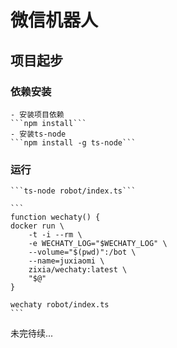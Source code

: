 # 微信机器人

## 项目起步

### 依赖安装

    - 安装项目依赖
    ```npm install```
    - 安装ts-node
    ```npm install -g ts-node```

### 运行

    ```ts-node robot/index.ts```

    ```
    function wechaty() {
    docker run \
        -t -i --rm \
        -e WECHATY_LOG="$WECHATY_LOG" \
        --volume="$(pwd)":/bot \
        --name=juxiaomi \
        zixia/wechaty:latest \
        "$@"
    }

    wechaty robot/index.ts
    ```

未完待续...

